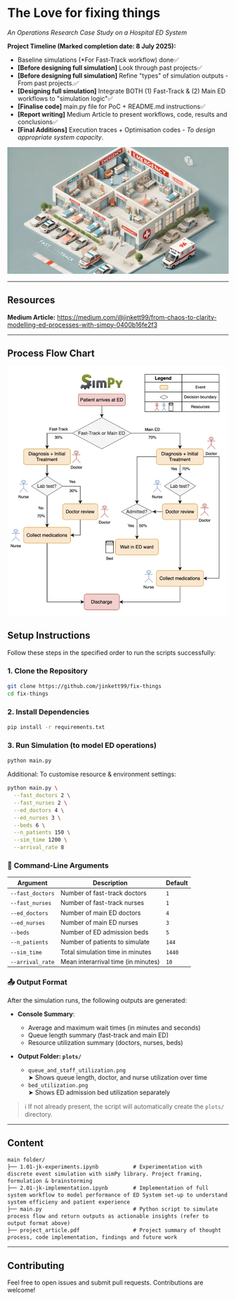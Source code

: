 # The Love for fixing things
*An Operations Research Case Study on a Hospital ED System*

**Project Timeline (Marked completion date: 8 July 2025):**
- Baseline simulations (*For Fast-Track workflow) done✅
- **[Before designing full simulation]** Look through past projects✅
- **[Before designing full simulation]** Refine "types" of simulation outputs - From past projects.✅
- **[Designing full simulation]** Integrate BOTH (1) Fast-Track & (2) Main ED workflows to "simulation logic"✅
- **[Finalise code]** main.py file for PoC + README.md instructions✅
- **[Report writing]** Medium Article to present workflows, code, results and conclusions✅
- **[Final Additions]** Execution traces + Optimisation codes - *To design appropriate system capacity*. 

![Image](images/ED.png)

---
## **Resources**
**Medium Article:** https://medium.com/@jinkett99/from-chaos-to-clarity-modelling-ed-processes-with-simpy-0400b16fe2f3

---

## **Process Flow Chart**
![Image](images/simPy_processflow.png)

## **Setup Instructions**  

Follow these steps in the specified order to run the scripts successfully:

### **1. Clone the Repository**  
```bash
git clone https://github.com/jinkett99/fix-things
cd fix-things
```

### **2. Install Dependencies**  
```bash
pip install -r requirements.txt
```

### **3. Run Simulation (to model ED operations)**
```bash
python main.py
```
Additional: To customise resource & environment settings:
```bash
python main.py \
  --fast_doctors 2 \
  --fast_nurses 2 \
  --ed_doctors 4 \
  --ed_nurses 3 \
  --beds 6 \
  --n_patients 150 \
  --sim_time 1200 \
  --arrival_rate 8
```

### 🔧 **Command-Line Arguments**
| Argument         | Description                         | Default |
| ---------------- | ----------------------------------- | ------- |
| `--fast_doctors` | Number of fast-track doctors        | `1`     |
| `--fast_nurses`  | Number of fast-track nurses         | `1`     |
| `--ed_doctors`   | Number of main ED doctors           | `4`     |
| `--ed_nurses`    | Number of main ED nurses            | `3`     |
| `--beds`         | Number of ED admission beds         | `5`     |
| `--n_patients`   | Number of patients to simulate      | `144`   |
| `--sim_time`     | Total simulation time in minutes    | `1440`  |
| `--arrival_rate` | Mean interarrival time (in minutes) | `10`    |

### 📤 **Output Format**
After the simulation runs, the following outputs are generated:

- **Console Summary**:
  - Average and maximum wait times (in minutes and seconds)
  - Queue length summary (fast-track and main ED)
  - Resource utilization summary (doctors, nurses, beds)

- **Output Folder: `plots/`**
  - `queue_and_staff_utilization.png`  
    ➤ Shows queue length, doctor, and nurse utilization over time
  - `bed_utilization.png`  
    ➤ Shows ED admission bed utilization separately

> ℹ️ If not already present, the script will automatically create the `plots/` directory.

---

## **Content**
```
main folder/
├── 1.01-jk-experiments.ipynb           # Experimentation with discrete event simulation with simPy library. Project framing, formulation & brainstorming
├── 2.01-jk-implementation.ipynb        # Implementation of full system workflow to model performance of ED System set-up to understand system efficieny and patient experience
├── main.py                             # Python script to simulate process flow and return outputs as actionable insights (refer to output format above)
├── project_article.pdf                 # Project summary of thought process, code implementation, findings and future work
```

---

## **Contributing**  
Feel free to open issues and submit pull requests. Contributions are welcome!